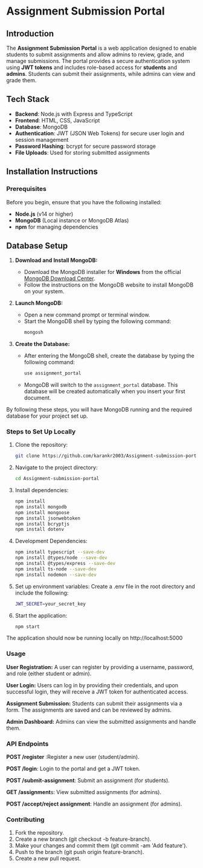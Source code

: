 # Assignment Submission Portal

## Introduction
The **Assignment Submission Portal** is a web application designed to enable students to submit assignments and allow admins to review, grade, and manage submissions. The portal provides a secure authentication system using **JWT tokens** and includes role-based access for **students** and **admins**. Students can submit their assignments, while admins can view and grade them.

## Tech Stack
- **Backend**: Node.js with Express and TypeScript
- **Frontend**: HTML, CSS, JavaScript
- **Database**: MongoDB
- **Authentication**: JWT (JSON Web Tokens) for secure user login and session management
- **Password Hashing**: bcrypt for secure password storage
- **File Uploads**: Used for storing submitted assignments


## Installation Instructions

### Prerequisites
Before you begin, ensure that you have the following installed:
- **Node.js** (v14 or higher)
- **MongoDB** (Local instance or MongoDB Atlas)
- **npm** for managing dependencies

## Database Setup

1. **Download and Install MongoDB:**
   - Download the MongoDB installer for **Windows** from the official [MongoDB Download Center](https://www.mongodb.com/try/download/community).
   - Follow the instructions on the MongoDB website to install MongoDB on your system.

2. **Launch MongoDB:**
   - Open a new command prompt or terminal window.
   - Start the MongoDB shell by typing the following command:
     ```bash
     mongosh
     ```

3. **Create the Database:**
   - After entering the MongoDB shell, create the database by typing the following command:
     ```bash
     use assignment_portal
     ```
   - MongoDB will switch to the `assignment_portal` database. This database will be created automatically when you insert your first document.

By following these steps, you will have MongoDB running and the required database for your project set up.




### Steps to Set Up Locally

1. Clone the repository:
   ```bash
   git clone https://github.com/karankr2003/Assignment-submission-portal

2. Navigate to the project directory:
   ```bash
   cd Assignment-submission-portal

3. Install dependencies:
   ```bash
   npm install
   npm install mongodb
   npm install mongoose
   npm install jsonwebtoken
   npm install bcryptjs
   npm install dotenv

4. Development Dependencies:
   ```bash
   npm install typescript --save-dev
   npm install @types/node --save-dev
   npm install @types/express --save-dev
   npm install ts-node --save-dev
   npm install nodemon --save-dev

5. Set up environment variables: Create a .env file in the root directory and include the following:
   ```bash
   JWT_SECRET=your_secret_key

6. Start the application:
   ```bash
   npm start

The application should now be running locally on http://localhost:5000

### Usage

   **User Registration:** A user can register by providing a username, password, and role (either student or admin).
   
   **User Login:** Users can log in by providing their credentials, and upon successful login, they will receive a JWT token for authenticated access.
   
   **Assignment Submission:** Students can submit their assignments via a form. The assignments are saved and can be reviewed by admins.
   
**Admin Dashboard:** Admins can view the submitted assignments and handle them.

### API Endpoints
   **POST /register** :Register a new user (student/admin).
   
   **POST /login**: Login to the portal and get a JWT token.
   
   **POST /submit-assignment**: Submit an assignment (for students).
   
   **GET /assignment**s: View submitted assignments (for admins).
   
   **POST /accept/reject assignment**: Handle an assignment (for admins).


### Contributing
   1. Fork the repository.
   2. Create a new branch (git checkout -b feature-branch).
   3. Make your changes and commit them (git commit -am 'Add feature').
   4. Push to the branch (git push origin feature-branch).
   5. Create a new pull request.


